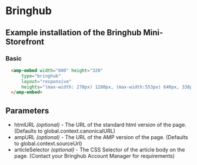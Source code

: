 <!---
Copyright 2015 The AMP HTML Authors. All Rights Reserved.

Licensed under the Apache License, Version 2.0 (the "License");
you may not use this file except in compliance with the License.
You may obtain a copy of the License at

      http://www.apache.org/licenses/LICENSE-2.0

Unless required by applicable law or agreed to in writing, software
distributed under the License is distributed on an "AS-IS" BASIS,
WITHOUT WARRANTIES OR CONDITIONS OF ANY KIND, either express or implied.
See the License for the specific language governing permissions and
limitations under the License.
-->

# Bringhub

## Example installation of the Bringhub Mini-Storefront

### Basic

```html
  <amp-embed width="600" height="320"
      type="bringhub"
      layout="responsive"
      heights="(max-width: 270px) 1280px, (max-width:553px) 640px, 338px">
  </amp-embed>
```

## Parameters

- htmlURL *(optional)* - The URL of the standard html version of the page. (Defaults to global.context.canonicalURL)
- ampURL *(optional)* - The URL of the AMP version of the page. (Defaults to global.context.sourceUrl)
- articleSelector *(optional)* - The CSS Selector of the article body on the page.  (Contact your Bringhub Account Manager for requirements)